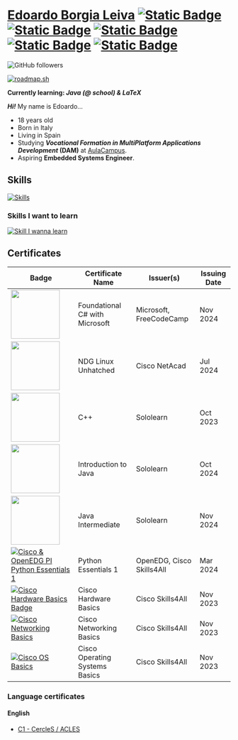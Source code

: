 # [Edoardo Borgia Leiva](https://github.com/Edoardo-B-Leiva) [![Static Badge](https://img.shields.io/badge/Github-Github?style=flat-square&logo=Github&logoColor=%23FFFFFF&color=%230a0a0a)](https://github.com/Edoardo-B-Leiva) [![Static Badge](https://img.shields.io/badge/LinkedIn-LinkedIn?style=flat-square&logo=linkedin&logoColor=%230A66C2&color=%230a0a0a)](https://www.linkedin.com/in/edoardo-b-leiva/) [![Static Badge](https://img.shields.io/badge/credly-0a0a0a?style=flat-square&logo=credly&labelColor=230a0a0a)](https://www.credly.com/users/edoardo-borgia-leiva) [![Static Badge](https://img.shields.io/badge/LeetCode-LeetCode?style=flat-square&logo=leetcode&logoColor=%23FFA116&color=%230a0a0a)](https://leetcode.com/Edoardo-B-Leiva/) [![Static Badge](https://img.shields.io/badge/CodeForces-CodeForces?style=flat-square&logo=codeforces&logoColor=%231F8ACB&color=%230a0a0a)](https://codeforces.com/profile/Generic_Boi69) 

![GitHub followers](https://img.shields.io/github/followers/Edoardo-B-Leiva?label=Github%20Followers&style=flat-square&logo=github)

[![roadmap.sh](https://roadmap.sh/card/tall/65606ba55145316d25657cc2)](https://roadmap.sh)

**Currently learning: *Java (@ school) & LaTeX***

___Hi!___ My name is Edoardo...
- 18 years old
- Born in Italy
- Living in Spain
- Studying ***Vocational Formation in MultiPlatform Applications Development* (DAM)** at [AulaCampus](https://aulacampus.com/).    
- Aspiring __Embedded Systems Engineer__.

## Skills

[![Skills](https://skillicons.dev/icons?i=git,github,markdown,latex,linux,bash&theme=light)](https://skillicons.dev)

### Skills I want to learn

[![Skill I wanna learn](https://skillicons.dev/icons?i=c,cpp,cmake,rust,go,mysql,postgres,redis,regex,neovim&theme=light)](https://skillicons.dev)

## Certificates

|Badge|Certificate Name|Issuer(s)|Issuing Date|
|-----|------------------|------|------------|
|[<img height="110px" src="https://upload.wikimedia.org/wikipedia/commons/thumb/d/d2/C_Sharp_Logo_2023.svg/205px-C_Sharp_Logo_2023.svg.png">](https://www.freecodecamp.org/certification/fcc6082798f-ea0c-461a-8572-ad4df08189a0/foundational-c-sharp-with-microsoft)|Foundational C# with Microsoft|Microsoft, FreeCodeCamp|Nov 2024|
|[<img height="110px" src="https://www.marconigorgonzola.edu.it/wp-content/uploads/2021/02/linuxciscondg.png">](https://www.credly.com/badges/d3a86c15-cc75-498a-9fa6-d41539b45e6a)|NDG Linux Unhatched|Cisco NetAcad|Jul 2024|
|[<img height="110px" src="https://api2.sololearn.com/v2/certificates/CC-4GYDMCC2/image/png">](https://www.sololearn.com/certificates/CC-4GYDMCC2)|C++|Sololearn|Oct 2023|
|[<img height="110px" src="https://api2.sololearn.com/v2/certificates/CC-HUB2UXRG/image/png">](https://www.sololearn.com/certificates/CC-HUB2UXRG)|Introduction to Java|Sololearn|Oct 2024|
|[<img height="110px" src="https://api2.sololearn.com/v2/certificates/CC-UY6VPPHR/image/png">](https://www.sololearn.com/certificates/CC-UY6VPPHR)|Java Intermediate|Sololearn|Nov 2024|
|[![Cisco & OpenEDG PI Python Essentials 1](https://images.credly.com/size/110x110/images/68c0b94d-f6ac-40b1-a0e0-921439eb092e/image.png)](https://www.credly.com/badges/9adfaa8d-f71d-4fe5-8665-ffc1ac0e3e1e/public_url)|Python Essentials 1|OpenEDG, Cisco Skills4All|Mar 2024|
|[![Cisco Hardware Basics Badge](https://images.credly.com/size/110x110/images/19e742ef-13be-4d26-87ed-ac8f5fd0643c/image.png)](https://www.credly.com/badges/8e7c32ad-afa5-43b8-924d-edf653123b2c/public_url)|Cisco Hardware Basics|Cisco Skills4All|Nov 2023|
|[![Cisco Networking Basics](https://images.credly.com/size/110x110/images/5bdd6a39-3e03-4444-9510-ecff80c9ce79/image.png)](https://www.credly.com/badges/101addd8-74f6-4613-8936-a7410b03f99b/public_url)|Cisco Networking Basics|Cisco Skills4All|Nov 2023|
|[![Cisco OS Basics](https://images.credly.com/size/110x110/images/dcdf1a3c-2594-4f4c-a33a-050b4bca58b5/image.png)](https://www.credly.com/badges/8e940719-2123-4dd0-9c43-712f32f891f2/public_url)|Cisco Operating Systems Basics|Cisco Skills4All|Nov 2023|

### Language certificates

#### English
- [C1 - CercleS / ACLES](https://www.acles.es/index.php/en/)
